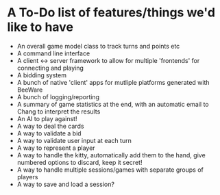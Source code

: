 # A To-Do list of features/things we'd like to have

* An overall game model class to track turns and points etc
* A command line interface
* A client <-> server framework to allow for multiple 'frontends' for connecting and playing
* A bidding system
* A bunch of native 'client' apps for mutliple platforms generated with BeeWare
* A bunch of logging/reporting
* A summary of game statistics at the end, with an automatic email to Chang to interpret the results
* An AI to play against!
* A way to deal the cards
* A way to validate a bid
* A way to validate user input at each turn
* A way to represent a player
* A way to handle the kitty, automatically add them to the hand, give numbered options to discard, keep it secret!
* A way to handle multiple sessions/games with separate groups of players
* A way to save and load a session?
